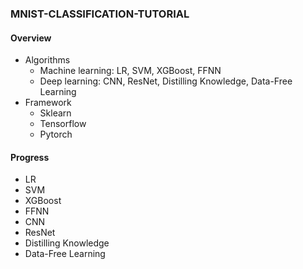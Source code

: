 ### MNIST-CLASSIFICATION-TUTORIAL

#### Overview
- Algorithms
    - Machine learning: LR, SVM, XGBoost, FFNN
    - Deep learning: CNN, ResNet, Distilling Knowledge, Data-Free Learning 
- Framework
    - Sklearn
    - Tensorflow
    - Pytorch
#### Progress
- LR
- SVM
- XGBoost
- FFNN
- CNN
- ResNet
- Distilling Knowledge
- Data-Free Learning 